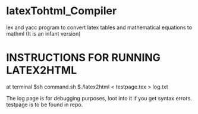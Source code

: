 latexTohtml_Compiler
====================

lex and yacc program to convert latex tables and mathematical equations to mathml (It is an infant version)

INSTRUCTIONS FOR RUNNING LATEX2HTML
=====================================
at terminal
$sh command.sh
$./latex2html < testpage.tex > log.txt

The log page is for debugging purposes, loot into it if you get syntax errors.
testpage is to be found in repo. 
